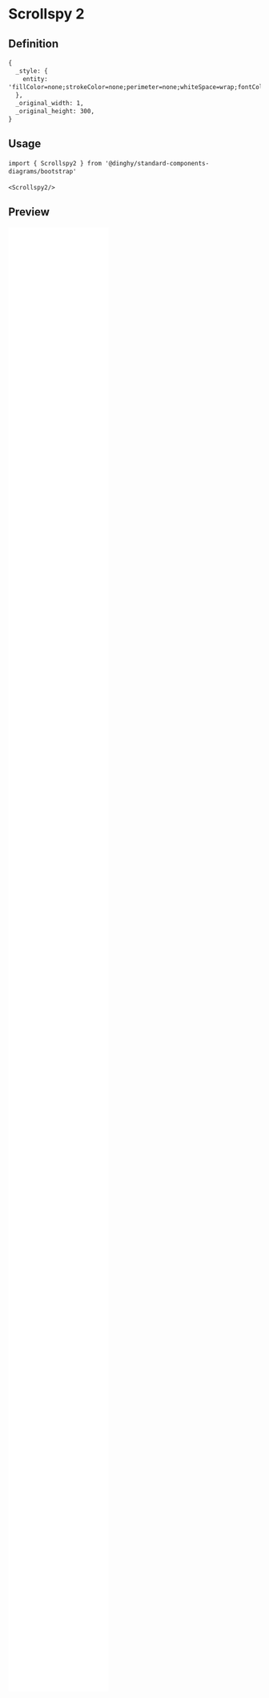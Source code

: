 # Scrollspy 2

## Definition

```
{
  _style: { 
    entity: 'fillColor=none;strokeColor=none;perimeter=none;whiteSpace=wrap;fontColor=#212529;html=1;align=left;verticalAlign=top;spacingRight=25;',
  },
  _original_width: 1,
  _original_height: 300,
}
```

## Usage

```
import { Scrollspy2 } from '@dinghy/standard-components-diagrams/bootstrap'

<Scrollspy2/>
```

## Preview

<img src="./scrollspy-2.png" width="200"/>
